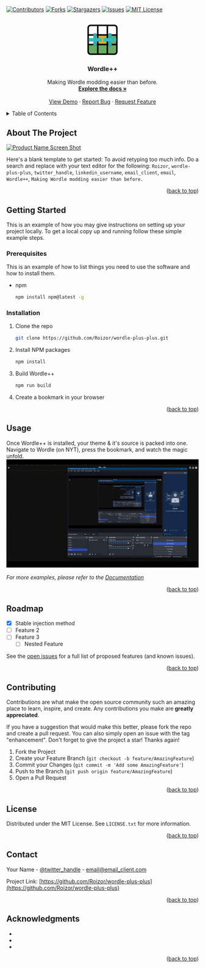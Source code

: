 <!-- Improved compatibility of back to top link: See: https://github.com/othneildrew/Best-README-Template/pull/73 -->
<a name="readme-top"></a>
<!--
*** Thanks for checking out the Best-README-Template. If you have a suggestion
*** that would make this better, please fork the repo and create a pull request
*** or simply open an issue with the tag "enhancement".
*** Don't forget to give the project a star!
*** Thanks again! Now go create something AMAZING! :D
-->



<!-- PROJECT SHIELDS -->
<!--
*** I'm using markdown "reference style" links for readability.
*** Reference links are enclosed in brackets [ ] instead of parentheses ( ).
*** See the bottom of this document for the declaration of the reference variables
*** for contributors-url, forks-url, etc. This is an optional, concise syntax you may use.
*** https://www.markdownguide.org/basic-syntax/#reference-style-links
-->
[![Contributors][contributors-shield]][contributors-url]
[![Forks][forks-shield]][forks-url]
[![Stargazers][stars-shield]][stars-url]
[![Issues][issues-shield]][issues-url]
[![MIT License][license-shield]][license-url]


<!-- PROJECT LOGO -->
<br />
<div align="center">
  <a href="https://github.com/Roizor/wordle-plus-plus">
    <img src="images/logo.png" alt="Logo" width="80" height="80">
  </a>

<h3 align="center">Wordle++</h3>

  <p align="center">
    Making Wordle modding easier than before.
    <br />
    <a href="https://github.com/Roizor/wordle-plus-plus"><strong>Explore the docs »</strong></a>
    <br />
    <br />
    <a href="https://github.com/Roizor/wordle-plus-plus">View Demo</a>
    ·
    <a href="https://github.com/Roizor/wordle-plus-plus/issues">Report Bug</a>
    ·
    <a href="https://github.com/Roizor/wordle-plus-plus/issues">Request Feature</a>
  </p>
</div>



<!-- TABLE OF CONTENTS -->
<details>
  <summary>Table of Contents</summary>
  <ol>
    <li>
      <a href="#about-the-project">About The Project</a>
    </li>
    <li>
      <a href="#getting-started">Getting Started</a>
      <ul>
        <li><a href="#prerequisites">Prerequisites</a></li>
        <li><a href="#installation">Installation</a></li>
      </ul>
    </li>
    <li><a href="#usage">Usage</a></li>
    <li><a href="#roadmap">Roadmap</a></li>
    <li><a href="#contributing">Contributing</a></li>
    <li><a href="#license">License</a></li>
    <li><a href="#contact">Contact</a></li>
    <li><a href="#acknowledgments">Acknowledgments</a></li>
  </ol>
</details>



<!-- ABOUT THE PROJECT -->
## About The Project

[![Product Name Screen Shot][product-screenshot]](https://example.com)

Here's a blank template to get started: To avoid retyping too much info. Do a search and replace with your text editor for the following: `Roizor`, `wordle-plus-plus`, `twitter_handle`, `linkedin_username`, `email_client`, `email`, `Wordle++`, `Making Wordle modding easier than before.`

<p align="right">(<a href="#readme-top">back to top</a>)</p>

<!-- GETTING STARTED -->
## Getting Started

This is an example of how you may give instructions on setting up your project locally.
To get a local copy up and running follow these simple example steps.

### Prerequisites

This is an example of how to list things you need to use the software and how to install them.
* npm
  ```sh
  npm install npm@latest -g
  ```

### Installation

1. Clone the repo
   ```sh
   git clone https://github.com/Roizor/wordle-plus-plus.git
   ```
2. Install NPM packages
   ```sh
   npm install
   ```
3. Build Wordle++
   ```sh
   npm run build
   ```
4. Create a bookmark in your browser

<p align="right">(<a href="#readme-top">back to top</a>)</p>



<!-- USAGE EXAMPLES -->
## Usage

Once Wordle++ is installed, your theme & it's source is packed into one. Navigate to Wordle (on NYT), press the bookmark, and watch the magic unfold.
![Theme GIF](images/wpp-theme.gif)

_For more examples, please refer to the [Documentation](https://example.com)_

<p align="right">(<a href="#readme-top">back to top</a>)</p>



<!-- ROADMAP -->
## Roadmap

- [x] Stable injection method
- [ ] Feature 2
- [ ] Feature 3
    - [ ] Nested Feature

See the [open issues](https://github.com/Roizor/wordle-plus-plus/issues) for a full list of proposed features (and known issues).

<p align="right">(<a href="#readme-top">back to top</a>)</p>



<!-- CONTRIBUTING -->
## Contributing

Contributions are what make the open source community such an amazing place to learn, inspire, and create. Any contributions you make are **greatly appreciated**.

If you have a suggestion that would make this better, please fork the repo and create a pull request. You can also simply open an issue with the tag "enhancement".
Don't forget to give the project a star! Thanks again!

1. Fork the Project
2. Create your Feature Branch (`git checkout -b feature/AmazingFeature`)
3. Commit your Changes (`git commit -m 'Add some AmazingFeature'`)
4. Push to the Branch (`git push origin feature/AmazingFeature`)
5. Open a Pull Request

<p align="right">(<a href="#readme-top">back to top</a>)</p>



<!-- LICENSE -->
## License

Distributed under the MIT License. See `LICENSE.txt` for more information.

<p align="right">(<a href="#readme-top">back to top</a>)</p>



<!-- CONTACT -->
## Contact

Your Name - [@twitter_handle](https://twitter.com/twitter_handle) - email@email_client.com

Project Link: [https://github.com/Roizor/wordle-plus-plus](https://github.com/Roizor/wordle-plus-plus)

<p align="right">(<a href="#readme-top">back to top</a>)</p>



<!-- ACKNOWLEDGMENTS -->
## Acknowledgments

* []()
* []()
* []()

<p align="right">(<a href="#readme-top">back to top</a>)</p>



<!-- MARKDOWN LINKS & IMAGES -->
<!-- https://www.markdownguide.org/basic-syntax/#reference-style-links -->
[contributors-shield]: https://img.shields.io/github/contributors/Roizor/wordle-plus-plus.svg?style=for-the-badge
[contributors-url]: https://github.com/Roizor/wordle-plus-plus/graphs/contributors
[forks-shield]: https://img.shields.io/github/forks/Roizor/wordle-plus-plus.svg?style=for-the-badge
[forks-url]: https://github.com/Roizor/wordle-plus-plus/network/members
[stars-shield]: https://img.shields.io/github/stars/Roizor/wordle-plus-plus.svg?style=for-the-badge
[stars-url]: https://github.com/Roizor/wordle-plus-plus/stargazers
[issues-shield]: https://img.shields.io/github/issues/Roizor/wordle-plus-plus.svg?style=for-the-badge
[issues-url]: https://github.com/Roizor/wordle-plus-plus/issues
[license-shield]: https://img.shields.io/github/license/Roizor/wordle-plus-plus.svg?style=for-the-badge
[license-url]: https://github.com/Roizor/wordle-plus-plus/blob/master/LICENSE.txt
[product-screenshot]: images/screenshot.png